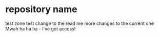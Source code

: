 # repository name
 test zone
test change to the read me
more changes to the current one
Mwah ha ha ha - I've got access!
